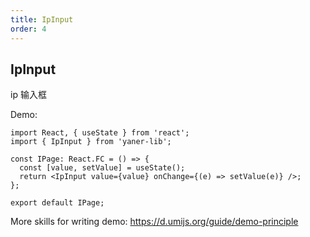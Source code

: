 ```yaml
---
title: IpInput
order: 4
---
```


## IpInput

ip 输入框

Demo:

```tsx
import React, { useState } from 'react';
import { IpInput } from 'yaner-lib';

const IPage: React.FC = () => {
  const [value, setValue] = useState();
  return <IpInput value={value} onChange={(e) => setValue(e)} />;
};

export default IPage;
```

More skills for writing demo: https://d.umijs.org/guide/demo-principle
